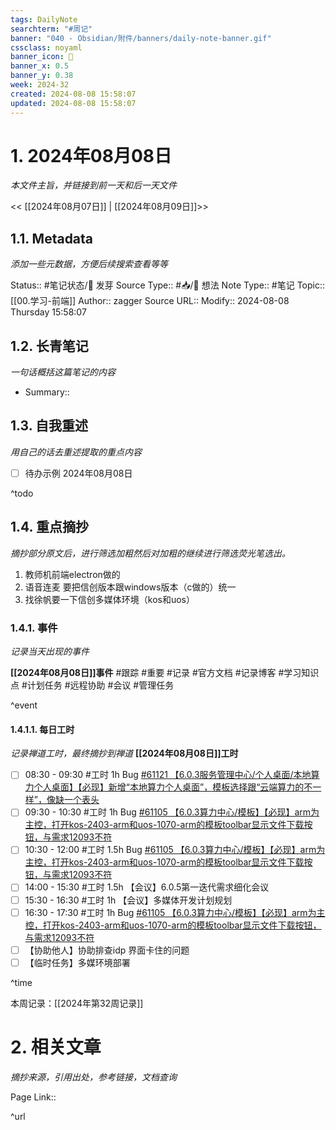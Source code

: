 ```yaml
---
tags: DailyNote
searchterm: "#周记"
banner: "040 - Obsidian/附件/banners/daily-note-banner.gif"
cssclass: noyaml
banner_icon: 💌
banner_x: 0.5
banner_y: 0.38
week: 2024-32
created: 2024-08-08 15:58:07
updated: 2024-08-08 15:58:07
---
```


# 1. 2024年08月08日

_本文件主旨，并链接到前一天和后一天文件_

<< [[2024年08月07日]] | [[2024年08月09日]]>>

## 1.1. Metadata

_添加一些元数据，方便后续搜索查看等等_

Status:: #笔记状态/🌱 发芽
Source Type:: #📥/💭 想法 
Note Type:: #笔记
Topic:: [[00.学习-前端]]
Author:: zagger
Source URL::
Modify:: 2024-08-08 Thursday 15:58:07

## 1.2. 长青笔记

_一句话概括这篇笔记的内容_

- Summary::

## 1.3. 自我重述

_用自己的话去重述提取的重点内容_

- [ ] 待办示例 2024年08月08日

^todo

## 1.4. 重点摘抄

_摘抄部分原文后，进行筛选加粗然后对加粗的继续进行筛选荧光笔选出。_

1. 教师机前端electron做的
2. 语音连麦 要把信创版本跟windows版本（c做的）统一
3. 找徐帆要一下信创多媒体环境（kos和uos）
### 1.4.1. 事件

_记录当天出现的事件_

**[[2024年08月08日]]事件** 
#跟踪 #重要 #记录 #官方文档 #记录博客 #学习知识点 #计划任务 #远程协助 #会议 #管理任务

^event

#### 1.4.1.1. 每日工时

_记录禅道工时，最终摘抄到禅道_
**[[2024年08月08日]]工时**
- [ ] 08:30 - 09:30 #工时  1h Bug [#61121 【6.0.3服务管理中心/个人桌面/本地算力个人桌面】【必现】新增“本地算力个人桌面”，模板选择跟“云端算力的不一样”，像缺一个表头](http://172.16.203.14:2980/bug-view-61121.html?onlybody=yes&tid=m51kcis0)
- [ ] 09:30 - 10:30 #工时  1h Bug [#61105 【6.0.3算力中心/模板】【必现】arm为主控，打开kos-2403-arm和uos-1070-arm的模板toolbar显示文件下载按钮，与需求12093不符](http://172.16.203.14:2980/bug-view-61105.html?onlybody=yes&tid=m51kcis0)
- [ ] 10:30 - 12:00 #工时  1.5h Bug [#61105 【6.0.3算力中心/模板】【必现】arm为主控，打开kos-2403-arm和uos-1070-arm的模板toolbar显示文件下载按钮，与需求12093不符](http://172.16.203.14:2980/bug-view-61105.html?onlybody=yes&tid=m51kcis0)
- [ ] 14:00 - 15:30 #工时  1.5h 【会议】6.0.5第一迭代需求细化会议
- [ ] 15:30 - 16:30 #工时  1h 【会议】多媒体开发计划规划
- [ ] 16:30 - 17:30 #工时  1h Bug [#61105 【6.0.3算力中心/模板】【必现】arm为主控，打开kos-2403-arm和uos-1070-arm的模板toolbar显示文件下载按钮，与需求12093不符](http://172.16.203.14:2980/bug-view-61105.html?onlybody=yes&tid=m51kcis0)
- [ ] 【协助他人】协助排查idp 界面卡住的问题
- [ ] 【临时任务】多媒环境部署

^time

本周记录：[[2024年第32周记录]]

# 2. 相关文章

_摘抄来源，引用出处，参考链接，文档查询_

Page Link::

^url
